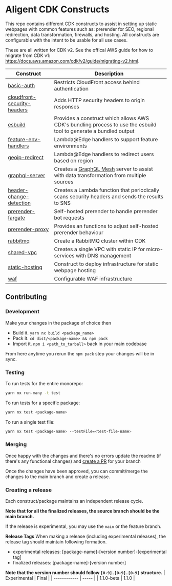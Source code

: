 # Aligent CDK Constructs

This repo contains different CDK constructs to assist in setting up static webpages with common features such as: prerender for SEO, regional redirection, data transformation, firewalls, and hosting. All constructs are configurable with the intent to be usable for all use cases.

These are all written for CDK v2. See the offical AWS guide for how to migrate from CDK v1: https://docs.aws.amazon.com/cdk/v2/guide/migrating-v2.html.

| Construct                                                           | Description                                                                                                                  |
| ------------------------------------------------------------------- | ---------------------------------------------------------------------------------------------------------------------------- |
| [basic-auth](packages/basic-auth)                                   | Restricts CloudFront access behind authentication                                                                            |
| [cloudfront-security-headers](packages/cloudfront-security-headers) | Adds HTTP security headers to origin responses                                                                               |
| [esbuild](packages/esbuild)                                         | Provides a construct which allows AWS CDK's bundling process to use the esbuild tool to generate a bundled output            |
| [feature-env-handlers](packages/feature-env-handlers)               | Lambda@Edge handlers to support feature environments                                                                         |
| [geoip-redirect](packages/geoip-redirect)                           | Lambda@Edge handlers to redirect users based on region                                                                       |
| [graphql-server](packages/graphql-mesh-server)                      | Creates a [GraphQL Mesh](https://the-guild.dev/graphql/mesh) server to assist with data transformation from multiple sources |
| [header-change-detection](packages/header-change-detection)         | Creates a Lambda function that periodically scans security headers and sends the results to SNS                              |
| [prerender-fargate](packages/prerender-fargate)                     | Self-hosted prerender to handle prerender bot requests                                                                       |
| [prerender-proxy](packages/prerender-proxy)                         | Provides an functions to adjust self-hosted prerender behaviour                                                              |
| [rabbitmq](packages/rabbitmq)                                       | Create a RabbitMQ cluster within CDK                                                                                         |
| [shared-vpc](packages/shared-vpc)                                   | Creates a single VPC with static IP for micro-services with DNS management                                                   |
| [static-hosting](packages/static-hosting)                           | Construct to deploy infrastructure for static webpage hosting                                                                |
| [waf](packages/waf)                                                 | Configurable WAF infrastructure                                                                                              |

## Contributing

### Development

Make your changes in the package of choice then

- Build it. `yarn nx build <package_name>`
- Pack it. `cd dist/<package-name> && npm pack`
- Import it. `npm i <path_to_tarball>` back in your main codebase

From here anytime you rerun the `npm pack` step your changes will be in sync.

### Testing

To run tests for the entire monorepo:

```bash
yarn nx run-many -t test
```

To run tests for a specific package:

```bash
yarn nx test <package-name>
```

To run a single test file:

```bash
yarn nx test <package-name> --testFile=<test-file-name>
```

### Merging

Once happy with the changes and there's no errors update the readme (if there's any functional changes) and [create a PR](https://github.com/aligent/cdk-constructs/compare) for your branch

Once the changes have been approved, you can commit/merge the changes to the main branch and create a release.

### Creating a release

Each construct/package maintains an independent release cycle.

**Note that for all the finalized releases, the source branch should be the main branch.**

If the release is experimental, you may use the `main` or the feature branch.

**Release Tags**
When making a release (including experimental releases), the release tag should maintain following formation.

- experimental releases: [package-name]-[version number]-[experimental tag]
- finalized releases: [package-name]-[version number]

**Note that the version number should follow `[0-9].[0-9].[0-9]` structure.**
| Experimental | Final |
| ------------ | ----- |
| 1.1.0-beta | 1.1.0 |
